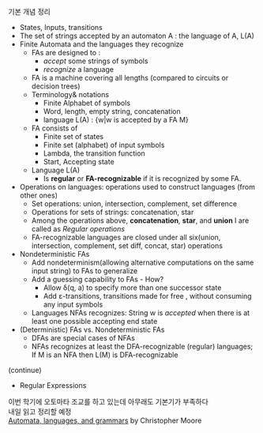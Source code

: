 기본 개념 정리

- States, Inputs, transitions
- The set of strings accepted by an automaton A : the language of A, L(A)
- Finite Automata and the languages they recognize
    - FAs are designed to :
        - *accept* some strings of symbols
        - *recognize* a language
    - FA is a machine covering all lengths (compared to circuits or decision trees)
    - Terminology& notations
        - Finite Alphabet of symbols
        - Word, length, empty string, concatenation
        - language L(A) : {w|w is accepted by a FA M}
    - FA consists of
        - Finite set of states
        - Finite set (alphabet) of input symbols
        - Lambda, the transition function
        - Start, Accepting state
    - Language L(A)
        - Is **regular** or **FA-recognizable** if it is recognized by some FA.
- Operations on languages: operations used to construct languages (from other ones)
    - Set operations: union, intersection, complement, set difference
    - Operations for sets of strings: concatenation, star
    - Among the operations above, **concatenation**, **star**, and **union** I are called as *Regular operat*i*ons*
    - FA-recognizable languages are closed under all six(union, intersection, complement, set diff, concat, star) operations
- Nondeterministic FAs
    - Add nondeterminism(allowing alternative computations on the same input string) to FAs to generalize
    - Add a guessing capability to FAs - How?
        - Allow δ(q, a) to specify more than one successor state
        - Add ε-transitions, transitions made for free , without consuming any input symbols
    - Languages NFAs recognizes: String w is *accepted* when there is at least one possible accepting end state
- (Deterministic) FAs vs. Nondeterministic FAs
    - DFAs are special cases of NFAs
    - NFAs recognizes at least the DFA-recognizable (regular) languages; If M is an NFA then L(M) is DFA-recognizable

(continue)
- Regular Expressions


이번 학기에 오토마타 조교를 하고 있는데 아무래도 기본기가 부족하다 <br>
내일 읽고 정리할 예정 <br>
[Automata, languages, and grammars](http://www.nature-of-computation.org/supplements/automata-notes.pdf) by Christopher Moore

